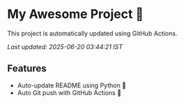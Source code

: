 # My Awesome Project 🚀

This project is automatically updated using GitHub Actions.

_Last updated: 2025-06-20 03:44:21 IST_

## Features
- Auto-update README using Python 🐍
- Auto Git push with GitHub Actions 🤖
